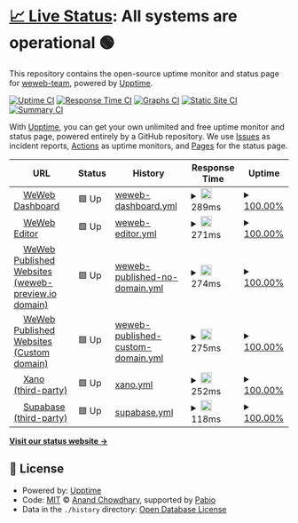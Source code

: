 # [📈 Live Status](https://status.weweb.io): <!--live status--> **All systems are operational 🟢**

This repository contains the open-source uptime monitor and status page for [weweb-team](https://status.weweb.io), powered by [Upptime](https://github.com/upptime/upptime).

[![Uptime CI](https://github.com/weweb-team/status-page/workflows/Uptime%20CI/badge.svg)](https://github.com/weweb-team/status-page/actions?query=workflow%3A%22Uptime+CI%22)
[![Response Time CI](https://github.com/weweb-team/status-page/workflows/Response%20Time%20CI/badge.svg)](https://github.com/weweb-team/status-page/actions?query=workflow%3A%22Response+Time+CI%22)
[![Graphs CI](https://github.com/weweb-team/status-page/workflows/Graphs%20CI/badge.svg)](https://github.com/weweb-team/status-page/actions?query=workflow%3A%22Graphs+CI%22)
[![Static Site CI](https://github.com/weweb-team/status-page/workflows/Static%20Site%20CI/badge.svg)](https://github.com/weweb-team/status-page/actions?query=workflow%3A%22Static+Site+CI%22)
[![Summary CI](https://github.com/weweb-team/status-page/workflows/Summary%20CI/badge.svg)](https://github.com/weweb-team/status-page/actions?query=workflow%3A%22Summary+CI%22)

With [Upptime](https://upptime.js.org), you can get your own unlimited and free uptime monitor and status page, powered entirely by a GitHub repository. We use [Issues](https://github.com/weweb-team/status-page/issues) as incident reports, [Actions](https://github.com/weweb-team/status-page/actions) as uptime monitors, and [Pages](https://status.weweb.io) for the status page.

<!--start: status pages-->
<!-- This summary is generated by Upptime (https://github.com/upptime/upptime) -->
<!-- Do not edit this manually, your changes will be overwritten -->
<!-- prettier-ignore -->
| URL | Status | History | Response Time | Uptime |
| --- | ------ | ------- | ------------- | ------ |
| <img alt="" src="https://status.weweb.io/weweb-logo-icon-white.svg" height="13"> [WeWeb Dashboard](https://dashboard.weweb.io/) | 🟩 Up | [weweb-dashboard.yml](https://github.com/weweb-team/status-page/commits/HEAD/history/weweb-dashboard.yml) | <details><summary><img alt="Response time graph" src="./graphs/weweb-dashboard/response-time-week.png" height="20"> 289ms</summary><br><a href="https://status.weweb.io/history/weweb-dashboard"><img alt="Response time 281" src="https://img.shields.io/endpoint?url=https%3A%2F%2Fraw.githubusercontent.com%2Fweweb-team%2Fstatus-page%2FHEAD%2Fapi%2Fweweb-dashboard%2Fresponse-time.json"></a><br><a href="https://status.weweb.io/history/weweb-dashboard"><img alt="24-hour response time 269" src="https://img.shields.io/endpoint?url=https%3A%2F%2Fraw.githubusercontent.com%2Fweweb-team%2Fstatus-page%2FHEAD%2Fapi%2Fweweb-dashboard%2Fresponse-time-day.json"></a><br><a href="https://status.weweb.io/history/weweb-dashboard"><img alt="7-day response time 289" src="https://img.shields.io/endpoint?url=https%3A%2F%2Fraw.githubusercontent.com%2Fweweb-team%2Fstatus-page%2FHEAD%2Fapi%2Fweweb-dashboard%2Fresponse-time-week.json"></a><br><a href="https://status.weweb.io/history/weweb-dashboard"><img alt="30-day response time 281" src="https://img.shields.io/endpoint?url=https%3A%2F%2Fraw.githubusercontent.com%2Fweweb-team%2Fstatus-page%2FHEAD%2Fapi%2Fweweb-dashboard%2Fresponse-time-month.json"></a><br><a href="https://status.weweb.io/history/weweb-dashboard"><img alt="1-year response time 281" src="https://img.shields.io/endpoint?url=https%3A%2F%2Fraw.githubusercontent.com%2Fweweb-team%2Fstatus-page%2FHEAD%2Fapi%2Fweweb-dashboard%2Fresponse-time-year.json"></a></details> | <details><summary><a href="https://status.weweb.io/history/weweb-dashboard">100.00%</a></summary><a href="https://status.weweb.io/history/weweb-dashboard"><img alt="All-time uptime 100.00%" src="https://img.shields.io/endpoint?url=https%3A%2F%2Fraw.githubusercontent.com%2Fweweb-team%2Fstatus-page%2FHEAD%2Fapi%2Fweweb-dashboard%2Fuptime.json"></a><br><a href="https://status.weweb.io/history/weweb-dashboard"><img alt="24-hour uptime 100.00%" src="https://img.shields.io/endpoint?url=https%3A%2F%2Fraw.githubusercontent.com%2Fweweb-team%2Fstatus-page%2FHEAD%2Fapi%2Fweweb-dashboard%2Fuptime-day.json"></a><br><a href="https://status.weweb.io/history/weweb-dashboard"><img alt="7-day uptime 100.00%" src="https://img.shields.io/endpoint?url=https%3A%2F%2Fraw.githubusercontent.com%2Fweweb-team%2Fstatus-page%2FHEAD%2Fapi%2Fweweb-dashboard%2Fuptime-week.json"></a><br><a href="https://status.weweb.io/history/weweb-dashboard"><img alt="30-day uptime 100.00%" src="https://img.shields.io/endpoint?url=https%3A%2F%2Fraw.githubusercontent.com%2Fweweb-team%2Fstatus-page%2FHEAD%2Fapi%2Fweweb-dashboard%2Fuptime-month.json"></a><br><a href="https://status.weweb.io/history/weweb-dashboard"><img alt="1-year uptime 100.00%" src="https://img.shields.io/endpoint?url=https%3A%2F%2Fraw.githubusercontent.com%2Fweweb-team%2Fstatus-page%2FHEAD%2Fapi%2Fweweb-dashboard%2Fuptime-year.json"></a></details>
| <img alt="" src="https://status.weweb.io/weweb-logo-icon-white.svg" height="13"> [WeWeb Editor](https://editor.weweb.io/) | 🟩 Up | [weweb-editor.yml](https://github.com/weweb-team/status-page/commits/HEAD/history/weweb-editor.yml) | <details><summary><img alt="Response time graph" src="./graphs/weweb-editor/response-time-week.png" height="20"> 271ms</summary><br><a href="https://status.weweb.io/history/weweb-editor"><img alt="Response time 312" src="https://img.shields.io/endpoint?url=https%3A%2F%2Fraw.githubusercontent.com%2Fweweb-team%2Fstatus-page%2FHEAD%2Fapi%2Fweweb-editor%2Fresponse-time.json"></a><br><a href="https://status.weweb.io/history/weweb-editor"><img alt="24-hour response time 421" src="https://img.shields.io/endpoint?url=https%3A%2F%2Fraw.githubusercontent.com%2Fweweb-team%2Fstatus-page%2FHEAD%2Fapi%2Fweweb-editor%2Fresponse-time-day.json"></a><br><a href="https://status.weweb.io/history/weweb-editor"><img alt="7-day response time 271" src="https://img.shields.io/endpoint?url=https%3A%2F%2Fraw.githubusercontent.com%2Fweweb-team%2Fstatus-page%2FHEAD%2Fapi%2Fweweb-editor%2Fresponse-time-week.json"></a><br><a href="https://status.weweb.io/history/weweb-editor"><img alt="30-day response time 312" src="https://img.shields.io/endpoint?url=https%3A%2F%2Fraw.githubusercontent.com%2Fweweb-team%2Fstatus-page%2FHEAD%2Fapi%2Fweweb-editor%2Fresponse-time-month.json"></a><br><a href="https://status.weweb.io/history/weweb-editor"><img alt="1-year response time 312" src="https://img.shields.io/endpoint?url=https%3A%2F%2Fraw.githubusercontent.com%2Fweweb-team%2Fstatus-page%2FHEAD%2Fapi%2Fweweb-editor%2Fresponse-time-year.json"></a></details> | <details><summary><a href="https://status.weweb.io/history/weweb-editor">100.00%</a></summary><a href="https://status.weweb.io/history/weweb-editor"><img alt="All-time uptime 100.00%" src="https://img.shields.io/endpoint?url=https%3A%2F%2Fraw.githubusercontent.com%2Fweweb-team%2Fstatus-page%2FHEAD%2Fapi%2Fweweb-editor%2Fuptime.json"></a><br><a href="https://status.weweb.io/history/weweb-editor"><img alt="24-hour uptime 100.00%" src="https://img.shields.io/endpoint?url=https%3A%2F%2Fraw.githubusercontent.com%2Fweweb-team%2Fstatus-page%2FHEAD%2Fapi%2Fweweb-editor%2Fuptime-day.json"></a><br><a href="https://status.weweb.io/history/weweb-editor"><img alt="7-day uptime 100.00%" src="https://img.shields.io/endpoint?url=https%3A%2F%2Fraw.githubusercontent.com%2Fweweb-team%2Fstatus-page%2FHEAD%2Fapi%2Fweweb-editor%2Fuptime-week.json"></a><br><a href="https://status.weweb.io/history/weweb-editor"><img alt="30-day uptime 100.00%" src="https://img.shields.io/endpoint?url=https%3A%2F%2Fraw.githubusercontent.com%2Fweweb-team%2Fstatus-page%2FHEAD%2Fapi%2Fweweb-editor%2Fuptime-month.json"></a><br><a href="https://status.weweb.io/history/weweb-editor"><img alt="1-year uptime 100.00%" src="https://img.shields.io/endpoint?url=https%3A%2F%2Fraw.githubusercontent.com%2Fweweb-team%2Fstatus-page%2FHEAD%2Fapi%2Fweweb-editor%2Fuptime-year.json"></a></details>
| <img alt="" src="https://status.weweb.io/weweb-logo-icon-white.svg" height="13"> [WeWeb Published Websites (weweb-preview.io domain)](https://b67796af-1e4a-4265-9be2-72dcf41d8a78.weweb-preview.io/) | 🟩 Up | [weweb-published-no-domain.yml](https://github.com/weweb-team/status-page/commits/HEAD/history/weweb-published-no-domain.yml) | <details><summary><img alt="Response time graph" src="./graphs/weweb-published-no-domain/response-time-week.png" height="20"> 274ms</summary><br><a href="https://status.weweb.io/history/weweb-published-no-domain"><img alt="Response time 599" src="https://img.shields.io/endpoint?url=https%3A%2F%2Fraw.githubusercontent.com%2Fweweb-team%2Fstatus-page%2FHEAD%2Fapi%2Fweweb-published-no-domain%2Fresponse-time.json"></a><br><a href="https://status.weweb.io/history/weweb-published-no-domain"><img alt="24-hour response time 367" src="https://img.shields.io/endpoint?url=https%3A%2F%2Fraw.githubusercontent.com%2Fweweb-team%2Fstatus-page%2FHEAD%2Fapi%2Fweweb-published-no-domain%2Fresponse-time-day.json"></a><br><a href="https://status.weweb.io/history/weweb-published-no-domain"><img alt="7-day response time 274" src="https://img.shields.io/endpoint?url=https%3A%2F%2Fraw.githubusercontent.com%2Fweweb-team%2Fstatus-page%2FHEAD%2Fapi%2Fweweb-published-no-domain%2Fresponse-time-week.json"></a><br><a href="https://status.weweb.io/history/weweb-published-no-domain"><img alt="30-day response time 599" src="https://img.shields.io/endpoint?url=https%3A%2F%2Fraw.githubusercontent.com%2Fweweb-team%2Fstatus-page%2FHEAD%2Fapi%2Fweweb-published-no-domain%2Fresponse-time-month.json"></a><br><a href="https://status.weweb.io/history/weweb-published-no-domain"><img alt="1-year response time 599" src="https://img.shields.io/endpoint?url=https%3A%2F%2Fraw.githubusercontent.com%2Fweweb-team%2Fstatus-page%2FHEAD%2Fapi%2Fweweb-published-no-domain%2Fresponse-time-year.json"></a></details> | <details><summary><a href="https://status.weweb.io/history/weweb-published-no-domain">100.00%</a></summary><a href="https://status.weweb.io/history/weweb-published-no-domain"><img alt="All-time uptime 100.00%" src="https://img.shields.io/endpoint?url=https%3A%2F%2Fraw.githubusercontent.com%2Fweweb-team%2Fstatus-page%2FHEAD%2Fapi%2Fweweb-published-no-domain%2Fuptime.json"></a><br><a href="https://status.weweb.io/history/weweb-published-no-domain"><img alt="24-hour uptime 100.00%" src="https://img.shields.io/endpoint?url=https%3A%2F%2Fraw.githubusercontent.com%2Fweweb-team%2Fstatus-page%2FHEAD%2Fapi%2Fweweb-published-no-domain%2Fuptime-day.json"></a><br><a href="https://status.weweb.io/history/weweb-published-no-domain"><img alt="7-day uptime 100.00%" src="https://img.shields.io/endpoint?url=https%3A%2F%2Fraw.githubusercontent.com%2Fweweb-team%2Fstatus-page%2FHEAD%2Fapi%2Fweweb-published-no-domain%2Fuptime-week.json"></a><br><a href="https://status.weweb.io/history/weweb-published-no-domain"><img alt="30-day uptime 100.00%" src="https://img.shields.io/endpoint?url=https%3A%2F%2Fraw.githubusercontent.com%2Fweweb-team%2Fstatus-page%2FHEAD%2Fapi%2Fweweb-published-no-domain%2Fuptime-month.json"></a><br><a href="https://status.weweb.io/history/weweb-published-no-domain"><img alt="1-year uptime 100.00%" src="https://img.shields.io/endpoint?url=https%3A%2F%2Fraw.githubusercontent.com%2Fweweb-team%2Fstatus-page%2FHEAD%2Fapi%2Fweweb-published-no-domain%2Fuptime-year.json"></a></details>
| <img alt="" src="https://status.weweb.io/weweb-logo-icon-white.svg" height="13"> [WeWeb Published Websites (Custom domain)](https://health-check.weweb.io) | 🟩 Up | [weweb-published-custom-domain.yml](https://github.com/weweb-team/status-page/commits/HEAD/history/weweb-published-custom-domain.yml) | <details><summary><img alt="Response time graph" src="./graphs/weweb-published-custom-domain/response-time-week.png" height="20"> 275ms</summary><br><a href="https://status.weweb.io/history/weweb-published-custom-domain"><img alt="Response time 228" src="https://img.shields.io/endpoint?url=https%3A%2F%2Fraw.githubusercontent.com%2Fweweb-team%2Fstatus-page%2FHEAD%2Fapi%2Fweweb-published-custom-domain%2Fresponse-time.json"></a><br><a href="https://status.weweb.io/history/weweb-published-custom-domain"><img alt="24-hour response time 187" src="https://img.shields.io/endpoint?url=https%3A%2F%2Fraw.githubusercontent.com%2Fweweb-team%2Fstatus-page%2FHEAD%2Fapi%2Fweweb-published-custom-domain%2Fresponse-time-day.json"></a><br><a href="https://status.weweb.io/history/weweb-published-custom-domain"><img alt="7-day response time 275" src="https://img.shields.io/endpoint?url=https%3A%2F%2Fraw.githubusercontent.com%2Fweweb-team%2Fstatus-page%2FHEAD%2Fapi%2Fweweb-published-custom-domain%2Fresponse-time-week.json"></a><br><a href="https://status.weweb.io/history/weweb-published-custom-domain"><img alt="30-day response time 228" src="https://img.shields.io/endpoint?url=https%3A%2F%2Fraw.githubusercontent.com%2Fweweb-team%2Fstatus-page%2FHEAD%2Fapi%2Fweweb-published-custom-domain%2Fresponse-time-month.json"></a><br><a href="https://status.weweb.io/history/weweb-published-custom-domain"><img alt="1-year response time 228" src="https://img.shields.io/endpoint?url=https%3A%2F%2Fraw.githubusercontent.com%2Fweweb-team%2Fstatus-page%2FHEAD%2Fapi%2Fweweb-published-custom-domain%2Fresponse-time-year.json"></a></details> | <details><summary><a href="https://status.weweb.io/history/weweb-published-custom-domain">100.00%</a></summary><a href="https://status.weweb.io/history/weweb-published-custom-domain"><img alt="All-time uptime 100.00%" src="https://img.shields.io/endpoint?url=https%3A%2F%2Fraw.githubusercontent.com%2Fweweb-team%2Fstatus-page%2FHEAD%2Fapi%2Fweweb-published-custom-domain%2Fuptime.json"></a><br><a href="https://status.weweb.io/history/weweb-published-custom-domain"><img alt="24-hour uptime 100.00%" src="https://img.shields.io/endpoint?url=https%3A%2F%2Fraw.githubusercontent.com%2Fweweb-team%2Fstatus-page%2FHEAD%2Fapi%2Fweweb-published-custom-domain%2Fuptime-day.json"></a><br><a href="https://status.weweb.io/history/weweb-published-custom-domain"><img alt="7-day uptime 100.00%" src="https://img.shields.io/endpoint?url=https%3A%2F%2Fraw.githubusercontent.com%2Fweweb-team%2Fstatus-page%2FHEAD%2Fapi%2Fweweb-published-custom-domain%2Fuptime-week.json"></a><br><a href="https://status.weweb.io/history/weweb-published-custom-domain"><img alt="30-day uptime 100.00%" src="https://img.shields.io/endpoint?url=https%3A%2F%2Fraw.githubusercontent.com%2Fweweb-team%2Fstatus-page%2FHEAD%2Fapi%2Fweweb-published-custom-domain%2Fuptime-month.json"></a><br><a href="https://status.weweb.io/history/weweb-published-custom-domain"><img alt="1-year uptime 100.00%" src="https://img.shields.io/endpoint?url=https%3A%2F%2Fraw.githubusercontent.com%2Fweweb-team%2Fstatus-page%2FHEAD%2Fapi%2Fweweb-published-custom-domain%2Fuptime-year.json"></a></details>
| <img alt="" src="https://icons.duckduckgo.com/ip3/app.xano.com.ico" height="13"> [Xano (third-party)](https://app.xano.com/) | 🟩 Up | [xano.yml](https://github.com/weweb-team/status-page/commits/HEAD/history/xano.yml) | <details><summary><img alt="Response time graph" src="./graphs/xano/response-time-week.png" height="20"> 252ms</summary><br><a href="https://status.weweb.io/history/xano"><img alt="Response time 259" src="https://img.shields.io/endpoint?url=https%3A%2F%2Fraw.githubusercontent.com%2Fweweb-team%2Fstatus-page%2FHEAD%2Fapi%2Fxano%2Fresponse-time.json"></a><br><a href="https://status.weweb.io/history/xano"><img alt="24-hour response time 190" src="https://img.shields.io/endpoint?url=https%3A%2F%2Fraw.githubusercontent.com%2Fweweb-team%2Fstatus-page%2FHEAD%2Fapi%2Fxano%2Fresponse-time-day.json"></a><br><a href="https://status.weweb.io/history/xano"><img alt="7-day response time 252" src="https://img.shields.io/endpoint?url=https%3A%2F%2Fraw.githubusercontent.com%2Fweweb-team%2Fstatus-page%2FHEAD%2Fapi%2Fxano%2Fresponse-time-week.json"></a><br><a href="https://status.weweb.io/history/xano"><img alt="30-day response time 259" src="https://img.shields.io/endpoint?url=https%3A%2F%2Fraw.githubusercontent.com%2Fweweb-team%2Fstatus-page%2FHEAD%2Fapi%2Fxano%2Fresponse-time-month.json"></a><br><a href="https://status.weweb.io/history/xano"><img alt="1-year response time 259" src="https://img.shields.io/endpoint?url=https%3A%2F%2Fraw.githubusercontent.com%2Fweweb-team%2Fstatus-page%2FHEAD%2Fapi%2Fxano%2Fresponse-time-year.json"></a></details> | <details><summary><a href="https://status.weweb.io/history/xano">100.00%</a></summary><a href="https://status.weweb.io/history/xano"><img alt="All-time uptime 100.00%" src="https://img.shields.io/endpoint?url=https%3A%2F%2Fraw.githubusercontent.com%2Fweweb-team%2Fstatus-page%2FHEAD%2Fapi%2Fxano%2Fuptime.json"></a><br><a href="https://status.weweb.io/history/xano"><img alt="24-hour uptime 100.00%" src="https://img.shields.io/endpoint?url=https%3A%2F%2Fraw.githubusercontent.com%2Fweweb-team%2Fstatus-page%2FHEAD%2Fapi%2Fxano%2Fuptime-day.json"></a><br><a href="https://status.weweb.io/history/xano"><img alt="7-day uptime 100.00%" src="https://img.shields.io/endpoint?url=https%3A%2F%2Fraw.githubusercontent.com%2Fweweb-team%2Fstatus-page%2FHEAD%2Fapi%2Fxano%2Fuptime-week.json"></a><br><a href="https://status.weweb.io/history/xano"><img alt="30-day uptime 100.00%" src="https://img.shields.io/endpoint?url=https%3A%2F%2Fraw.githubusercontent.com%2Fweweb-team%2Fstatus-page%2FHEAD%2Fapi%2Fxano%2Fuptime-month.json"></a><br><a href="https://status.weweb.io/history/xano"><img alt="1-year uptime 100.00%" src="https://img.shields.io/endpoint?url=https%3A%2F%2Fraw.githubusercontent.com%2Fweweb-team%2Fstatus-page%2FHEAD%2Fapi%2Fxano%2Fuptime-year.json"></a></details>
| <img alt="" src="https://icons.duckduckgo.com/ip3/supabase.com.ico" height="13"> [Supabase (third-party)](https://supabase.com/dashboard/org) | 🟩 Up | [supabase.yml](https://github.com/weweb-team/status-page/commits/HEAD/history/supabase.yml) | <details><summary><img alt="Response time graph" src="./graphs/supabase/response-time-week.png" height="20"> 118ms</summary><br><a href="https://status.weweb.io/history/supabase"><img alt="Response time 129" src="https://img.shields.io/endpoint?url=https%3A%2F%2Fraw.githubusercontent.com%2Fweweb-team%2Fstatus-page%2FHEAD%2Fapi%2Fsupabase%2Fresponse-time.json"></a><br><a href="https://status.weweb.io/history/supabase"><img alt="24-hour response time 135" src="https://img.shields.io/endpoint?url=https%3A%2F%2Fraw.githubusercontent.com%2Fweweb-team%2Fstatus-page%2FHEAD%2Fapi%2Fsupabase%2Fresponse-time-day.json"></a><br><a href="https://status.weweb.io/history/supabase"><img alt="7-day response time 118" src="https://img.shields.io/endpoint?url=https%3A%2F%2Fraw.githubusercontent.com%2Fweweb-team%2Fstatus-page%2FHEAD%2Fapi%2Fsupabase%2Fresponse-time-week.json"></a><br><a href="https://status.weweb.io/history/supabase"><img alt="30-day response time 129" src="https://img.shields.io/endpoint?url=https%3A%2F%2Fraw.githubusercontent.com%2Fweweb-team%2Fstatus-page%2FHEAD%2Fapi%2Fsupabase%2Fresponse-time-month.json"></a><br><a href="https://status.weweb.io/history/supabase"><img alt="1-year response time 129" src="https://img.shields.io/endpoint?url=https%3A%2F%2Fraw.githubusercontent.com%2Fweweb-team%2Fstatus-page%2FHEAD%2Fapi%2Fsupabase%2Fresponse-time-year.json"></a></details> | <details><summary><a href="https://status.weweb.io/history/supabase">100.00%</a></summary><a href="https://status.weweb.io/history/supabase"><img alt="All-time uptime 100.00%" src="https://img.shields.io/endpoint?url=https%3A%2F%2Fraw.githubusercontent.com%2Fweweb-team%2Fstatus-page%2FHEAD%2Fapi%2Fsupabase%2Fuptime.json"></a><br><a href="https://status.weweb.io/history/supabase"><img alt="24-hour uptime 100.00%" src="https://img.shields.io/endpoint?url=https%3A%2F%2Fraw.githubusercontent.com%2Fweweb-team%2Fstatus-page%2FHEAD%2Fapi%2Fsupabase%2Fuptime-day.json"></a><br><a href="https://status.weweb.io/history/supabase"><img alt="7-day uptime 100.00%" src="https://img.shields.io/endpoint?url=https%3A%2F%2Fraw.githubusercontent.com%2Fweweb-team%2Fstatus-page%2FHEAD%2Fapi%2Fsupabase%2Fuptime-week.json"></a><br><a href="https://status.weweb.io/history/supabase"><img alt="30-day uptime 100.00%" src="https://img.shields.io/endpoint?url=https%3A%2F%2Fraw.githubusercontent.com%2Fweweb-team%2Fstatus-page%2FHEAD%2Fapi%2Fsupabase%2Fuptime-month.json"></a><br><a href="https://status.weweb.io/history/supabase"><img alt="1-year uptime 100.00%" src="https://img.shields.io/endpoint?url=https%3A%2F%2Fraw.githubusercontent.com%2Fweweb-team%2Fstatus-page%2FHEAD%2Fapi%2Fsupabase%2Fuptime-year.json"></a></details>

<!--end: status pages-->

[**Visit our status website →**](https://status.weweb.io)

## 📄 License

- Powered by: [Upptime](https://github.com/upptime/upptime)
- Code: [MIT](./LICENSE) © [Anand Chowdhary](https://anandchowdhary.com), supported by [Pabio](https://pabio.com)
- Data in the `./history` directory: [Open Database License](https://opendatacommons.org/licenses/odbl/1-0/)
